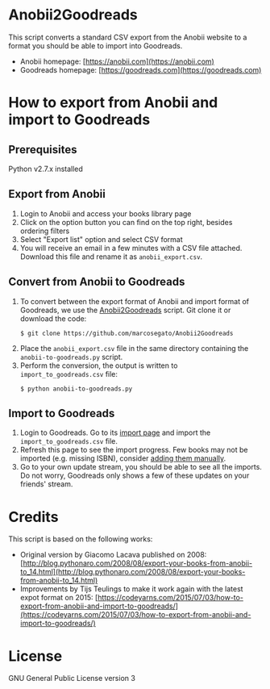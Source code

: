 # Anobii2Goodreads

This script converts a standard CSV export from the Anobii website to a format you should be able to import into Goodreads.

- Anobii homepage: [https://anobii.com](https://anobii.com)
- Goodreads homepage: [https://goodreads.com](https://goodreads.com)

# How to export from Anobii and import to Goodreads

## Prerequisites

Python v2.7.x installed

## Export from Anobii

1. Login to Anobii and access your books library page
2. Click on the option button you can find on the top right, besides ordering filters
3. Select "Export list" option and select CSV format 
4. You will receive an email in a few minutes with a CSV file attached. Download this file and rename it as `anobii_export.csv`.

## Convert from Anobii to Goodreads

1. To convert between the export format of Anobii and import format of Goodreads, we use the [Anobii2Goodreads](https://github.com/marcosegato/Anobii2Goodreads) script. Git clone it or download the code:
    ```shell
    $ git clone https://github.com/marcosegato/Anobii2Goodreads
    ```
2. Place the `anobii_export.csv` file in the same directory containing the `anobii-to-goodreads.py` script.
3. Perform the conversion, the output is written to `import_to_goodreads.csv` file:
    ```shell
    $ python anobii-to-goodreads.py
    ```
## Import to Goodreads

1. Login to Goodreads. Go to its [import page](https://goodreads.com/review/import/) and import the `import_to_goodreads.csv` file.
2. Refresh this page to see the import progress. Few books may not be imported (e.g. missing ISBN), consider [adding them manually](https://www.goodreads.com/book/new).
3. Go to your own update stream, you should be able to see all the imports. Do not worry, Goodreads only shows a few of these updates on your friends' stream.

# Credits

This script is based on the following works:

* Original version by Giacomo Lacava published on 2008: 
[http://blog.pythonaro.com/2008/08/export-your-books-from-anobii-to_14.html](http://blog.pythonaro.com/2008/08/export-your-books-from-anobii-to_14.html)
* Improvements by Tijs Teulings to make it work again with the latest expot format on 2015: [https://codeyarns.com/2015/07/03/how-to-export-from-anobii-and-import-to-goodreads/](https://codeyarns.com/2015/07/03/how-to-export-from-anobii-and-import-to-goodreads/)

# License
GNU General Public License version 3